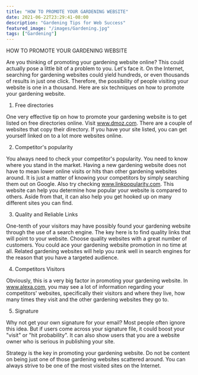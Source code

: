 ```yaml
---
title: "HOW TO PROMOTE YOUR GARDENING WEBSITE"
date: 2021-06-22T23:29:41-08:00
description: "Gardening Tips for Web Success"
featured_image: "/images/Gardening.jpg"
tags: ["Gardening"]
---
```


HOW TO PROMOTE YOUR GARDENING WEBSITE

Are you thinking of promoting your gardening website online?  This could actually pose a little bit of a problem to you.  Let's face it.  On the Internet, searching for gardening websites could yield hundreds, or even thousands of results in just one click.  Therefore, the possibility of people visiting your website is one in a thousand. Here are six techniques on how to promote your gardening website.

1.  Free directories

One very effective tip on how to promote your gardening website is to get listed on free directories online.  Visit www.dmoz.com.  There are a couple of websites that copy their directory.  If you have your site listed, you can get yourself linked on to a lot more websites online.  

2.  Competitor's popularity

You always need to check your competitor's popularity.  You need to know where you stand in the market.  Having a new gardening website does not have to mean lower online visits or hits than other gardening websites around.  It is just a matter of knowing your competitors by simply searching them out on Google.  Also try checking www.linkpopularity.com.  This website can help you determine how popular your website is compared to others.  Aside from that, it can also help you get hooked up on many different sites you can find.

3.  Quality and Reliable Links

One-tenth of your visitors may have possibly found your gardening website through the use of a search engine. The key here is to find quality links that will point to your website.  Choose quality websites with a great number of customers.  You could ace your gardening website promotion in no time at all.  Related gardening websites will help you rank well in search engines for the reason that you have a targeted audience.  

4.  Competitors Visitors

Obviously, this is a very big factor in promoting your gardening website.  In www.alexa.com, you may see a lot of information regarding your competitors' websites, specifically their visitors and where they live, how many times they visit and the other gardening websites they go to.

5.  Signature

Why not get your own signature for your email?  Most people often ignore this idea.  But if users come across your signature file, it could boost your "visit" or "hit probability".  It can also show users that you are a website owner who is serious in publishing your site.  

Strategy is the key in promoting your gardening website.  Do not be content on being just one of those gardening websites scattered around.  You can always strive to be one of the most visited sites on the Internet.  


